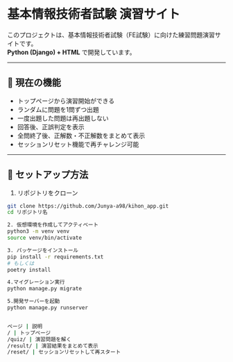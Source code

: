 # 基本情報技術者試験 演習サイト

このプロジェクトは、基本情報技術者試験（FE試験）に向けた練習問題演習サイトです。  
**Python (Django) + HTML** で開発しています。

---

## 🎯 現在の機能

- トップページから演習開始ができる
- ランダムに問題を1問ずつ出題
- 一度出題した問題は再出題しない
- 回答後、正誤判定を表示
- 全問終了後、正解数・不正解数をまとめて表示
- セッションリセット機能で再チャレンジ可能

---

## 🚀 セットアップ方法

1. リポジトリをクローン

```bash
git clone https://github.com/Junya-a98/kihon_app.git
cd リポジトリ名

2. 仮想環境を作成してアクティベート
python3 -m venv venv
source venv/bin/activate

3. パッケージをインストール
pip install -r requirements.txt
# もしくは
poetry install

4.マイグレーション実行
python manage.py migrate

5.開発サーバーを起動
python manage.py runserver


ページ | 説明
/ | トップページ
/quiz/ | 演習問題を解く
/result/ | 演習結果をまとめて表示
/reset/ | セッションリセットして再スタート
